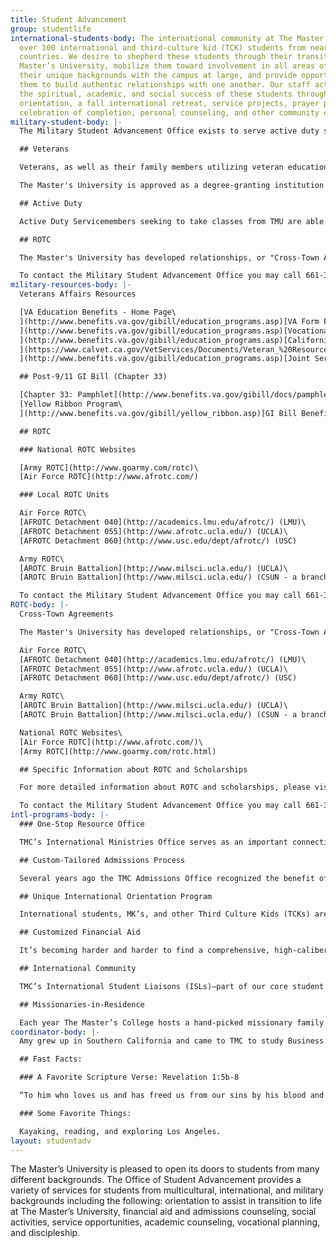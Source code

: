 ```yaml
---
title: Student Advancement
group: studentlife
international-students-body: The international community at The Master’s College includes
  over 100 international and third-culture kid (TCK) students from nearly 40 different
  countries. We desire to shepherd these students through their transition to The
  Master’s University, mobilize them toward involvement in all areas of campus, share
  their unique backgrounds with the campus at large, and provide opportunities for
  them to build authentic relationships with one another. Our staff actively promotes
  the spiritual, academic, and social success of these students through a pre-WOW
  orientation, a fall international retreat, service projects, prayer partners, a
  celebration of completion, personal counseling, and other community events.
military-student-body: |-
  The Military Student Advancement Office exists to serve active duty servicemembers, veterans, dependents, and ROTC students who are studying at The Master's University. Our office is staffed by veterans who support our military students by promoting community, Christian fellowship, and by offering encouragement as they transition into student life. Furthermore, we seek to provide opportunities for involvement in all areas of the campus through special events and forums. Our staff is also available to assist students in answering any questions regarding their military educational benefits.

  ## Veterans

  Veterans, as well as their family members utilizing veteran educational benefits, are encouraged to consider The Master's University as their school of choice. The Master's University was recently ranked [No. 20 in Best Colleges for Veterans in the Regional Universities West](http://archive.signalscv.com/archives/156660/).

  The Master's University is approved as a degree-granting institution for the attendance of veterans under Title 38 of the United States Code. This primarily includes the Montgomery GI Bill and Post-9/11 GI Bill, as well as provisions for transfer of entitlement of benefits to spouses or children. The Post 9/11 GI bill applies towards tuition and fees, provides an annual book stipend, as well as a monthly housing allowance. In addition, TMU participates in the Yellow Ribbon Program under the Post-9/11 GI Bill. TMU will contribute up to $10,000 towards tuition per year resulting in 100% coverage of tuition costs.

  ## Active Duty

  Active Duty Servicemembers seeking to take classes from TMU are able to utilize Tuition Assistance (TA) towards our online classes. Currently TMU accepts TA from the Air Force and Army.

  ## ROTC

  The Master's University has developed relationships, or "Cross-Town Agreements," with ROTC detachments at other nearby major state universities. These agreements allow students to attend The Master's University full-time while participating in ROTC at another local school. TMU students participating in ROTC may qualify for competitive scholarships covering up to full tuition. For a list of our affiliated schools and more information about ROTC, please click [here](http://www.masters.edu/student-life/student-advancement/military-students/rotc/).

  To contact the Military Student Advancement Office you may call 661-362-2814, or send an e-mail to [military@masters.edu](mailto: military@masters.edu).
military-resources-body: |-
  Veterans Affairs Resources

  [VA Education Benefits - Home Page\
  ](http://www.benefits.va.gov/gibill/education_programs.asp)[VA Form Finder](http://www.va.gov/vaforms/)[\
  ](http://www.benefits.va.gov/gibill/education_programs.asp)[Vocational Rehabilitation and Employment (VR&E) - Home Page](http://www.benefits.va.gov/vocrehab/index.asp)[\
  ](http://www.benefits.va.gov/gibill/education_programs.asp)[California Veteran's Resource Book (2016)\
  ](https://www.calvet.ca.gov/VetServices/Documents/Veteran_%20Resource_%20Book_2016.pdf)[eBenefits - Home Page](https://www.ebenefits.va.gov/ebenefits/homepage)[\
  ](http://www.benefits.va.gov/gibill/education_programs.asp)[Joint Services Transcript (JST)](https://jst.doded.mil/smart/signIn.do)

  ## Post-9/11 GI Bill (Chapter 33)

  [Chapter 33: Pamphlet](http://www.benefits.va.gov/gibill/docs/pamphlets/ch33_pamphlet.pdf)\
  [Yellow Ribbon Program\
  ](http://www.benefits.va.gov/gibill/yellow_ribbon.asp)[GI Bill Benefits Calculator](https://www.vets.gov/gi-bill-comparison-tool)

  ## ROTC

  ### National ROTC Websites

  [Army ROTC](http://www.goarmy.com/rotc)\
  [Air Force ROTC](http://www.afrotc.com/)

  ### Local ROTC Units

  Air Force ROTC\
  [AFROTC Detachment 040](http://academics.lmu.edu/afrotc/) (LMU)\
  [AFROTC Detachment 055](http://www.afrotc.ucla.edu/) (UCLA)\
  [AFROTC Detachment 060](http://www.usc.edu/dept/afrotc/) (USC)

  Army ROTC\
  [AROTC Bruin Battalion](http://www.milsci.ucla.edu/) (UCLA)\
  [AROTC Bruin Battalion](http://www.milsci.ucla.edu/) (CSUN - a branch of UCLA)

  To contact the Military Student Advancement Office you may call 661-362-2814, or send an e-mail to [military@masters.edu](mailto: military@masters.edu).
ROTC-body: |-
  Cross-Town Agreements

  The Master's University has developed relationships, or "Cross-Town Agreements" with other major state universities. These agreements are designed to give students the opportunity to join ROTC while studying full-time at The Master's University. Below is a list of ROTC units that TMU has agreements with:

  Air Force ROTC\
  [AFROTC Detachment 040](http://academics.lmu.edu/afrotc/) (LMU)\
  [AFROTC Detachment 055](http://www.afrotc.ucla.edu/) (UCLA)\
  [AFROTC Detachment 060](http://www.usc.edu/dept/afrotc/) (USC)

  Army ROTC\
  [AROTC Bruin Battalion](http://www.milsci.ucla.edu/) (UCLA)\
  [AROTC Bruin Battalion](http://www.milsci.ucla.edu/) (CSUN - a branch of UCLA)

  National ROTC Websites\
  [Air Force ROTC](http://www.afrotc.com/)\
  [Army ROTC](http://www.goarmy.com/rotc.html)

  ## Specific Information about ROTC and Scholarships

  For more detailed information about ROTC and scholarships, please visit our [Frequently Asked Questions](http://www.masters.edu/student-life/student-advancement/military-students/frequently-asked-questions/) and scroll down to the bottom of the page.

  To contact the Military Student Advancement Office you may call 661-362-2814, or send an e-mail to [military@masters.edu](mailto: military@masters.edu).
intl-programs-body: |-
  ### One-Stop Resource Office

  TMC’s International Ministries Office serves as an important connection point for international students and TCKs, starting at the application stage and continuing through to graduation and beyond. Experienced staff come alongside professors and residence life staff help meet the unique needs of students coming from a variety of cross-cultural backgrounds.

  ## Custom-Tailored Admissions Process

  Several years ago the TMC Admissions Office recognized the benefit of having an admissions counselor specifically dedicated to international students and other TCKs. The [international admissions staff](http://www.masters.edu/undergrad/international/staff.aspx "International Admissions Staff") work with applicants and their families to ensure a smooth application process marked by open and consistent communication, whether a student is applying from Tokyo or Tulsa.

  ## Unique International Orientation Program

  International students, MK’s, and other Third Culture Kids (TCKs) are invited to participate in a strategic orientation program called “Passport to Master’s.” This two-day program takes place prior to the traditional [Week of Welcome](http://www.masters.edu/student-life/campus-ministries/wow-week.aspx "Week of Welcome") (a week-long orientation for all new students). By arriving early, students have the opportunity to discuss specific cultural issues, become acquainted with The Master’s College (TMC) campus, and meet other students from around the globe. Passport to Master’s involves various seminars and activities, and culminates with a special dinner reception for the new students and their family members.

  ## Customized Financial Aid

  It’s becoming harder and harder to find a comprehensive, high-caliber education founded upon a biblical worldview. In light of this, a quality education from The Master’s College has become more valuable than ever. It’s something worth investing in. International students and TCKs have proven to be an asset to the TMC campus and successful representatives of the college in their future endeavors. Consequently, The Master’s College has made a strong commitment to partner with these students and their families in funding this important investment. While TMC cannot provide a full scholarship to students, significant discounts may be obtained. Detailed information about scholarships and grants for international students can be found [here](http://www.masters.edu/undergrad/international/aid.aspx "International Financial Aid").

  ## International Community

  TMC’s International Student Liaisons (ISLs)—part of our core student [Servant Leadership Staff](http://www.masters.edu/student-life/campus-ministries/servant-leadership-staff.aspx "Servant Leadership Staff")—help foster a vibrant community of international students and TCKs on campus. Through regular events and an annual retreat, international students and TCKs find opportunities to connect with each other and develop life-long friendships. Simultaneously, our ISLs help mobilize students to get involved in all areas of campus life: music, sports, leadership, outreach, etc…. The Master’s College does not believe in fostering international student or MK *cliques*—our approach is one of integration and support. In light of this, TMC has intentionally shifted away from offering segregated programs or housing for international students and TCKs.

  ## Missionaries-in-Residence

  Each year The Master’s College hosts a hand-picked missionary family (on furlough) living on campus (this could be you!). Their home—kitchen, fireplace, and all—is available to students who want to stop by. TMC’s [Missionaries-in-Residence](http://www.masters.edu/student-life/global-outreach/missionary-in-residence.aspx "Missionaries in Residence") become a great asset not only to students currently pursuing global missions, but to international students and TCKs who just want to share their own experiences with someone, or seek a bit of extra advice.
coordinator-body: |-
  Amy grew up in Southern California and came to TMC to study Business Administration and Management. As a student at Master’s, she was privileged to co-lead Global Outreach teams to Montgomery, Alabama; Albania; and Kosovo. In the future, Amy would like to study for a Master’s in Business Administration, then use business as mission by working overseas or in the inner city.

  ## Fast Facts:

  ### A Favorite Scripture Verse: Revelation 1:5b-8

  “To him who loves us and has freed us from our sins by his blood and made us a kingdom, priests to his God and Father, to him be glory and dominion forever and ever. Amen. Behold, he is coming witht he clouds, and every eye will see him, even those who pierced him, and all tribes of the earth will wail on account of him. Even so. Amen. 'I am the Alpha and the Omega,' says the Lord God, 'who is and who was and who is to come, the Almighty.'"

  ### Some Favorite Things:

  Kayaking, reading, and exploring Los Angeles.
layout: studentadv
---
```


The Master’s University is pleased to open its doors to students from many different backgrounds. The Office of Student Advancement provides a variety of services for students from multicultural, international, and military backgrounds including the following: orientation to assist in transition to life at The Master’s University, financial aid and admissions counseling, social activities, service opportunities, academic counseling, vocational planning, and discipleship.
